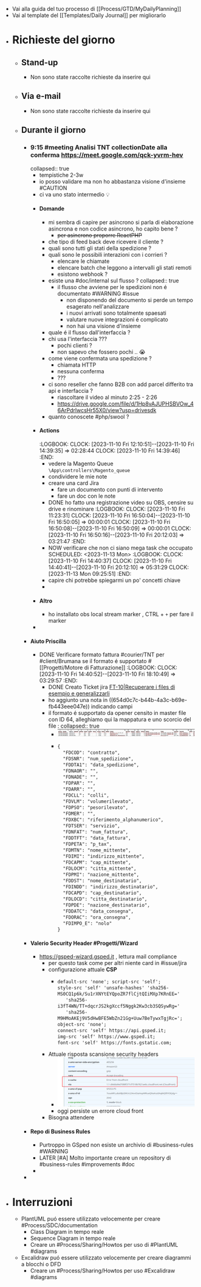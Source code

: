 - Vai alla guida del tuo processo di [[Process/GTD/MyDailyPlanning]]
- Vai al template del [[Templates/Daily Journal]] per migliorarlo
- # Richieste del giorno
	- ## Stand-up
		- Non sono state raccolte richieste da inserire qui
	- ## Via e-mail
		- Non sono state raccolte richieste da inserire qui
	- ## Durante il giorno
		- ### 9:15 #meeting Analisi TNT collectionDate alla conferma https://meet.google.com/qck-yvrm-hev
		  collapsed:: true
			- tempistiche 2-3w
			- io posso validare ma non ho abbastanza visione d'insieme #CAUTION
			- ci va uno stato intermedio 💡
			- #### Domande
				- mi sembra di capire per asincrono si parla di elaborazione asincrona e non codice asincrono, ho capito bene ?
					- ~~per asincrono proporre ReactPHP~~
				- che tipo di feed back deve ricevere il cliente ?
				- quali sono tutti gli stati della spedizione ?
				- quali sono le possibili interazioni con i corrieri ?
					- elencare le chiamate
					- elencare batch che leggono a intervalli gli stati remoti
					- esistono webhook ?
				- esiste una #doc/internal sul flusso ?
				  collapsed:: true
					- il flusso che avviene per le spedizioni  non é documentato #WARNING #issue
						- non disponendo del documento si perde un tempo esagerato nell'analizzare
						- i nuovi arrivati sono totalmente spaesati
						- valutare nuove integrazioni é complicato
						- non hai una visione d'insieme
				- quale é il flusso dall'interfaccia ?
				- chi usa l'interfaccia ???
					- pochi clienti ?
					- non sapevo che fossero pochi .. 😭
				- come viene confermata una spedizione ?
					- chiamata HTTP
					- nessuna conferma
					- ???
				- ci sono reseller che fanno B2B con add parcel differito tra api e interfaccia ?
					- riascoltare il video al minuto 2:25 - 2:26
					- https://drive.google.com/file/d/1Hp8vAJUPHSBVOw_46ArPdrlwcsHr55X0/view?usp=drivesdk
				- quanto conoscete #php/swool ?
			- #### Actions
			  :LOGBOOK:
			  CLOCK: [2023-11-10 Fri 12:10:51]--[2023-11-10 Fri 14:39:35] =>  02:28:44
			  CLOCK: [2023-11-10 Fri 14:39:46]
			  :END:
				- vedere la Magento Queue `\App\controllers\Magento_queue`
				- condividere le mie note
				- creare una card Jira
					- fare un documento con punti di intervento
					- fare un doc con le note
				- DONE ho fatto una registrazione video su OBS, censire su drive e rinominare
				  :LOGBOOK:
				  CLOCK: [2023-11-10 Fri 11:23:31]
				  CLOCK: [2023-11-10 Fri 16:50:04]--[2023-11-10 Fri 16:50:05] =>  00:00:01
				  CLOCK: [2023-11-10 Fri 16:50:08]--[2023-11-10 Fri 16:50:09] =>  00:00:01
				  CLOCK: [2023-11-10 Fri 16:50:16]--[2023-11-10 Fri 20:12:03] =>  03:21:47
				  :END:
				- NOW verificare che non ci siano mega task che occupato
				  SCHEDULED: <2023-11-13 Mon>
				  :LOGBOOK:
				  CLOCK: [2023-11-10 Fri 14:40:37]
				  CLOCK: [2023-11-10 Fri 14:40:41]--[2023-11-10 Fri 20:12:10] =>  05:31:29
				  CLOCK: [2023-11-13 Mon 09:25:51]
				  :END:
				- capire chi potrebbe spiegarmi un po' concetti chiave
				-
			- #### Altro
				- ho installato obs local stream marker , CTRL + `+` per fare il marker
			-
		- #### Aiuto Priscilla
			- DONE Verificare formato fattura #courier/TNT per #client/Brumana se il formato é supportato #[[Progetti/Motore di Fatturazione]]
			  :LOGBOOK:
			  CLOCK: [2023-11-10 Fri 14:40:52]--[2023-11-10 Fri 18:10:49] =>  03:29:57
			  :END:
				- DONE Creato Ticket jira [FT-10|Recuperare i files di esempio e generalizzarli](https://gsped.atlassian.net/browse/FT-10)
				- ho aggiunto una nota in ((654d0c7c-b44b-4a3c-b69e-fb443eee047e)) indicando campi
				- il formato é supportato da opener censito in master file con ID 64, alleghiamo qui la mappatura e uno scorcio del file :
				  collapsed:: true
					- ![image.png](../assets/image_1699636396163_0.png)
					- ```
					  {
					    "FDCOD": "contratto",
					    "FDSNR": "num_spedizione",
					    "FDDTA1": "data_spedizione",
					    "FDNAOR": "",
					    "FDNADE": "",
					    "FDPAR": "",
					    "FDARR": "",
					    "FDCLL": "colli",
					    "FDVLM": "volumerilevato",
					    "FDPSO": "pesorilevato",
					    "FDMER": "",
					    "FDXBC": "riferimento_alphanumerico",
					    "FDTSER": "servizio",
					    "FDNFAT": "num_fattura",
					    "FDDTFT": "data_fattura",
					    "FDPETA": "p_tax",
					    "FDMTN": "nome_mittente",
					    "FDIMI": "indirizzo_mittente",
					    "FDCAPM": "cap_mittente",
					    "FDLOCM": "citta_mittente",
					    "FDPMI": "nazione_mittente",
					    "FDDST": "nome_destinatario",
					    "FDINDD": "indirizzo_destinatario",
					    "FDCAPD": "cap_destinatario",
					    "FDLOCD": "citta_destinatario",
					    "FDPDE": "nazione_destinatario",
					    "FDDATC": "data_consegna",
					    "FDORAC": "ora_consegna",
					    "FDIMPO_E": "nolo"
					  }
					  ```
		- #### Valerio Security Header #Progetti/Wizard
			- https://gsped-wizard.gsped.it , lettura mail compliance
				- per questo task come per altri niente card in #issue/jira
				- configurazione attuale **CSP**
					- ```
					  default-src 'none'; script-src 'self'; 
					  style-src 'self' 'unsafe-hashes' 'sha256-MS0CQ1p6k/Su1rXNYtEYQpoZR7flCjtQIiMXp7KRnEE=' 
					     'sha256-i3fT4WN/TT+dqcrJS2kgXccf5Nggk2Kw3cb3SQSywRg=' 
					     'sha256-M9HMoAKEj9V5dHwBFE5WbZn21Gg+Uuw7BeTywxTgjRc='; 
					  object-src 'none'; 
					  connect-src 'self' https://api.gsped.it; 
					  img-src 'self' https://www.gsped.it; 
					  font-src 'self' https://fonts.gstatic.com;
					  ```
				- Attuale risposta scansione security headers
					- ![image.png](../assets/image_1699633467069_0.png)
					- oggi persiste un errore cloud front
				- Bisogna attendere
		- #### Repo di Business Rules
			- Purtroppo in GSped non esiste un archivio di #business-rules #WARNING
			- LATER [#A] Molto importante creare un repository di #business-rules #improvements #doc
			-
		-
- # Interruzioni
	- PlantUML puó essere utilizzato velocemente per creare #Process/SDC/documentation
		- Class Diagram in tempo reale
		- Sequence Diagram in tempo reale
		- Creare un #Process/Sharing/Howtos per uso di #PlantUML #diagrams
	- Excalidraw puó essere utilizzato velocemente per creare diagrammi a blocchi o DFD
		- Creare un #Process/Sharing/Howtos per uso #Excalidraw #diagrams
